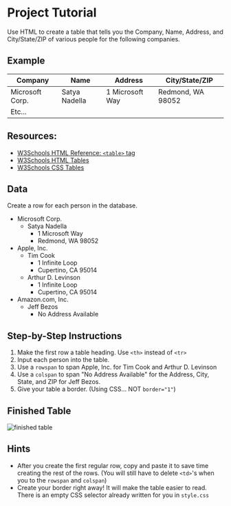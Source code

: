 # Project Tutorial

Use HTML to create a table that tells you the Company, Name, Address, and City/State/ZIP of various people for the following companies.

## Example
|Company            | Name          | Address           | City/State/ZIP    |
|---                |---            |---                |---                |
| Microsoft Corp.   | Satya Nadella | 1 Microsoft Way   | Redmond, WA 98052 |
| Etc...            |               |                   |                   |

## Resources:

* [W3Schools HTML Reference: `<table>` tag](https://ww+w.w3schools.com/tags/tag_table.asp)
* [W3Schools HTML Tables](https://www.w3schools.com/html/html_tables.asp)
* [W3Schools CSS Tables](https://www.w3schools.com/Css/css_table.asp)

## Data

Create a row for each person in the database.

* Microsoft Corp.
    * Satya Nadella
        * 1 Microsoft Way
        * Redmond, WA 98052
* Apple, Inc.
    * Tim Cook
        * 1 Infinite Loop
        * Cupertino, CA 95014
    * Arthur D. Levinson
        * 1 Infinite Loop
        * Cupertino, CA 95014
* Amazon.com, Inc.
    * Jeff Bezos
        * No Address Available

## Step-by-Step Instructions

1. Make the first row a table heading. Use `<th>` instead of `<tr>`
2. Input each person into the table.
3. Use a `rowspan` to span Apple, Inc. for Tim Cook and Arthur D. Levinson
4. Use a `colspan` to span "No Address Available" for the Address, City, State, and ZIP for Jeff Bezos.
5. Give your table a border. (Using CSS... NOT `border="1"`)

## Finished Table

![finished table](finished-table.png)

## Hints

* After you create the first regular row, copy and paste it to save time creating the rest of the rows. (You will still have to delete `<td>`'s when you to the `rowspan` and `colspan`)
* Create your border right away! It will make the table easier to read. There is an empty CSS selector already written for you in `style.css`